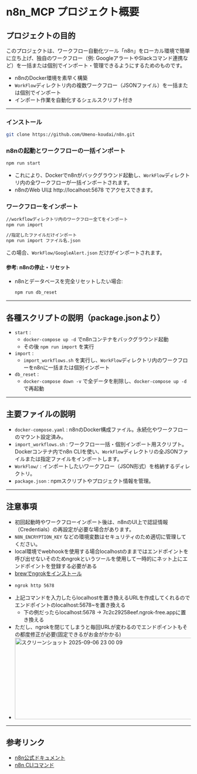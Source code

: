 # n8n_MCP プロジェクト概要

## プロジェクトの目的

このプロジェクトは、ワークフロー自動化ツール「n8n」をローカル環境で簡単に立ち上げ、独自のワークフロー（例: GoogleアラートやSlackコマンド連携など）を一括または個別でインポート・管理できるようにするためのものです。

- n8nのDocker環境を素早く構築
- `WorkFlow`ディレクトリ内の複数ワークフロー（JSONファイル）を一括または個別でインポート
- インポート作業を自動化するシェルスクリプト付き

---

### インストール
``` sh
git clone https://github.com/Umeno-koudai/n8n.git
```
### n8nの起動とワークフローの一括インポート
```sh
npm run start
```
- これにより、Dockerでn8nがバックグラウンド起動し、`WorkFlow`ディレクトリ内の全ワークフローが一括インポートされます。
- n8nのWeb UIは http://localhost:5678 でアクセスできます。

### ワークフローをインポート
```sh
//workflowディレクトリ内のワークフロー全てをインポート
npm run import
```
```sh
//指定したファイルだけインポート
npm run import ファイル名.json
```
この場合、`WorkFlow/GoogleAlert.json` だけがインポートされます。

#### 参考: n8nの停止・リセット
- n8nとデータベースを完全リセットしたい場合:
  ```sh
  npm run db_reset
  ```

---

## 各種スクリプトの説明（package.jsonより）

- `start` :
  - `docker-compose up -d` でn8nコンテナをバックグラウンド起動
  - その後 `npm run import` を実行
- `import` :
  - `import_workflows.sh` を実行し、`WorkFlow`ディレクトリ内のワークフローをn8nに一括または個別インポート
- `db_reset` :
  - `docker-compose down -v` で全データを削除し、`docker-compose up -d` で再起動

---

## 主要ファイルの説明

- `docker-compose.yaml` : n8nのDocker構成ファイル。永続化やワークフローのマウント設定済み。
- `import_workflows.sh` : ワークフロー一括・個別インポート用スクリプト。Dockerコンテナ内でn8n CLIを使い、`WorkFlow`ディレクトリの全JSONファイルまたは指定ファイルをインポートします。
- `WorkFlow/` : インポートしたいワークフロー（JSON形式）を格納するディレクトリ。
- `package.json` : npmスクリプトやプロジェクト情報を管理。

---

## 注意事項
- 初回起動時やワークフローインポート後は、n8nのUI上で認証情報（Credentials）の再設定が必要な場合があります。
- `N8N_ENCRYPTION_KEY` などの環境変数はセキュリティのため適切に管理してください。
- local環境でwebhookを使用する場合localhostのままではエンドポイントを呼び出せないそのためngrokというツールを使用して一時的にネット上にエンドポイントを登録する必要がある
- [brewでngrokをインストール](https://zenn.dev/u2dncx/articles/3fa29c8a3d63b6)
- ``` sh
  ngrok http 5678
  ```
- 上記コマンドを入力したらlocalhostを置き換えるURLを作成してくれるのでエンドポイントのlocalhost:5678~を置き換える
  - 下の例だったらlocalhost:5678 -> 7c2c29258eef.ngrok-free.appに置き換える
- ただし、ngrokを閉じてしまうと毎回URLが変わるのでエンドポイントもその都度修正が必要(固定できるがお金がかかる) 
- <img width="682" height="222" alt="スクリーンショット 2025-09-06 23 00 09" src="https://github.com/user-attachments/assets/ab943341-f9ca-40cd-99fc-282e134334b1" />

---

## 参考リンク
- [n8n公式ドキュメント](https://docs.n8n.io/)
- [n8n CLIコマンド](https://docs.n8n.io/hosting/cli-commands/#import-workflows-and-credentials)
